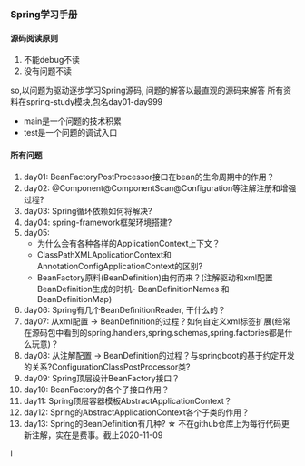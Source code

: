 ### Spring学习手册
#### 源码阅读原则
1. 不能debug不读
2. 没有问题不读

so,以问题为驱动逐步学习Spring源码, 问题的解答以最直观的源码来解答
所有资料在spring-study模块,包名day01-day999
- main是一个问题的技术积累
- test是一个问题的调试入口

#### 所有问题
1. day01: BeanFactoryPostProcessor接口在bean的生命周期中的作用？
2. day02: @Component@ComponentScan@Configuration等注解注册和增强过程?
3. day03: Spring循环依赖如何将解决?
4. day04: spring-framework框架环境搭建?
5. day05: 
    - 为什么会有各种各样的ApplicationContext上下文？
    - ClassPathXMLApplicationContext和AnnotationConfigApplicationContext的区别?
    - BeanFactory原料(BeanDefinition)由何而来？(注解驱动和xml配置BeanDefinition生成的时机- BeanDefinitionNames 和 BeanDefinitionMap)
6. day06: Spring有几个BeanDefinitionReader, 干什么的？
7. day07: 从xml配置 -> BeanDefinition的过程？如何自定义xml标签扩展(经常在源码包中看到的spring.handlers,spring.schemas,spring.factories都是什么玩意)？
8. day08: 从注解配置 -> BeanDefinition的过程？与springboot的基于约定开发的关系?ConfigurationClassPostProcessor类?
9. day09: Spring顶层设计BeanFactory接口？
10. day10: BeanFactory的各个子接口作用？ 
11. day11: Spring顶层容器模板AbstractApplicationContext？
12. day12: Spring的AbstractApplicationContext各个子类的作用？
13. day13: Spring的BeanDefinition有几种?
☆ 不在github仓库上为每行代码更新注解，实在是费事。截止2020-11-09 







l